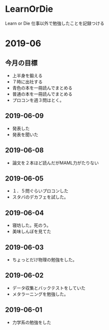 # LearnOrDie
Learn or Die 仕事以外で勉強したことを記録つける

# 2019-06

## 今月の目標
- 上半身を鍛える
- ７時に出社する
- 青色の本を一冊読んでまとめる
- 普通の本を一冊読んでまとめる
- プロコンを週３問はとく。

## 2019-06-09
- 発表した
- 発表を聞いた

## 2019-06-08
- 論文を２本ほど読んだがMAML力がたりない

## 2019-06-05
- １．５問ぐらいプロコンした
- スタバのデカフェを試した。

## 2019-06-04
- 寝坊した。死のう。
- 美味しんぼを見てた

## 2019-06-03
- ちょっとだけ物理の勉強をした。

## 2019-06-02
- データ収集とバックテストをしていた
- メタラーニングを勉強した。

## 2019-06-01
- 力学系の勉強をした
